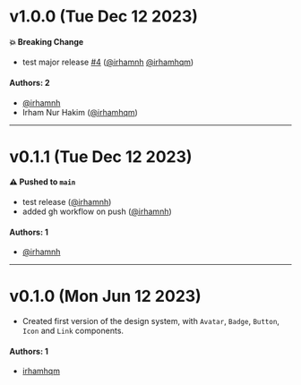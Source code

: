 # v1.0.0 (Tue Dec 12 2023)

#### 💥 Breaking Change

- test major release [#4](https://github.com/irhamhqm/learnstorybook-design-system/pull/4) ([@irhamnh](https://github.com/irhamnh) [@irhamhqm](https://github.com/irhamhqm))

#### Authors: 2

- [@irhamnh](https://github.com/irhamnh)
- Irham Nur Hakim ([@irhamhqm](https://github.com/irhamhqm))

---

# v0.1.1 (Tue Dec 12 2023)

#### ⚠️ Pushed to `main`

- test release ([@irhamnh](https://github.com/irhamnh))
- added gh workflow on push ([@irhamnh](https://github.com/irhamnh))

#### Authors: 1

- [@irhamnh](https://github.com/irhamnh)

---

# v0.1.0 (Mon Jun 12 2023)

- Created first version of the design system, with `Avatar`, `Badge`, `Button`, `Icon` and `Link` components.

#### Authors: 1

- [irhamhqm](https://github.com/irhamhqm)
